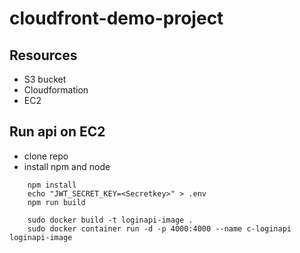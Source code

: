 # cloudfront-demo-project

## Resources
- S3 bucket
- Cloudformation
- EC2


## Run api on EC2
- clone repo
- install npm and node
```
    npm install
    echo "JWT_SECRET_KEY=<Secretkey>" > .env
    npm run build
    
    sudo docker build -t loginapi-image .
    sudo docker container run -d -p 4000:4000 --name c-loginapi loginapi-image
```